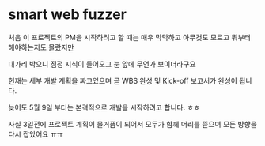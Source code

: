 # smart web fuzzer 

처음 이 프로젝트의 PM을 시작하려고 할 때는 매우 막막하고 아무것도 모르고 뭐부터 해야하는지도 몰랐지만 

대가리 박으니 점점 지식이 들어오고 눈 앞에 무언가 보이더라구요 

현재는 세부 개발 계획을 짜고있으며 곧 WBS 완성 및 Kick-off 보고서가 완성이 됩니다. 

늦어도 5월 9일 부터는 본격적으로 개발을 시작하려고 합니다. ㅎㅎ 



사실 3일전에 프로젝트 계획이 물거품이 되어서 모두가 함께 머리를 뜯으며 모든 방향을 다시 잡았어요 ㅠㅠ 
